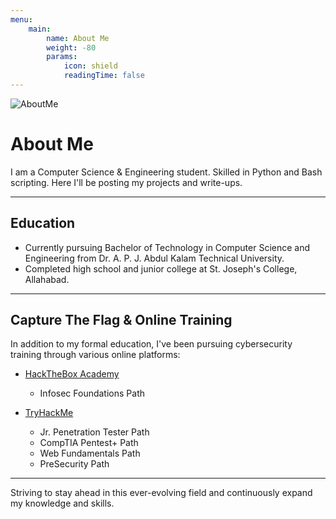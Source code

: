 ```yaml
---
menu: 
    main:
        name: About Me
        weight: -80
        params:
            icon: shield
            readingTime: false
---
```


![AboutMe](https://nerdordie.com/wp-content/uploads/cache/thumbs_1920x0/1812696_cybernetik_panel_thumbnail.webp)

# About Me

I am a Computer Science & Engineering student. Skilled in Python and Bash scripting. Here I'll be posting my projects and write-ups.

---

## Education
- Currently pursuing Bachelor of Technology in Computer Science and Engineering from Dr. A. P. J. Abdul Kalam Technical University.
- Completed high school and junior college at St. Joseph's College, Allahabad.

---

## Capture The Flag & Online Training
In addition to my formal education, I've been pursuing cybersecurity training through various online platforms:


- [HackTheBox Academy](https://www.dropbox.com/scl/fi/oca7kq3wk8qgy6giw0f5d/HTB-Academy-Student-Transcript.pdf?rlkey=3lybebitmx6dj4lcp0r1n1bow&st=w3pyaekt&dl=0)
    - Infosec Foundations Path

- [TryHackMe](https://www.tryhackme.com/p/samad1)
    - Jr. Penetration Tester Path
    - CompTIA Pentest+ Path
    - Web Fundamentals Path
    - PreSecurity Path


---

Striving to stay ahead in this ever-evolving field and continuously expand my knowledge and skills.
